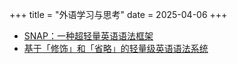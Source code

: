 +++
title = "外语学习与思考"
date = 2025-04-06
+++

- [SNAP：一种超轻量英语语法框架](/posts/snap-grammar)
- [基于「修饰」和「省略」的轻量级英语语法系统](/posts/light-weight-english-syntax)